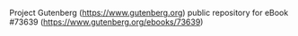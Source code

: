 Project Gutenberg (https://www.gutenberg.org) public repository for
eBook #73639 (https://www.gutenberg.org/ebooks/73639)
